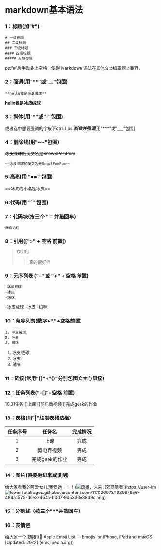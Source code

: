 # markdown基本语法
### 1：标题(加"#")
 ```
 # 一级标题
 ## 二级标题
 ### 三级标题
 #### 四级标题
 ##### 五级标题
 ```
 ps:“#”后手动补上空格，使得 Markdown 语法在其他文本编辑器上兼容.
 ### 2：强调(用"**"或"__"包围)
 ```
 **hello我是冰皮绒球**
 ```
 **hello我是冰皮绒球**
 ### 3：斜体(用"*"或"-"包围)
 或者选中想要强调的字按下ctrl+I
 ps:***斜体并强调***[用"***"或"___"包围]
 ### 4：删除线(用"~~"包围)
 ~~冰皮绒球的英文名是SnowSPomPom~~
 ```
 ~~冰皮绒球的英文名是SnowSPomPom~~
 ```
 ### 5:高亮(用 "==" 包围)
 ==冰皮的小名是冰皮==
 ### 6:代码(用 "`" 包围)
 ### 7：代码块(按三个 "`" 并敲回车)
 ```
 就像这样
 ```
 ### 8：引用([">" + 空格 前置])
 > GURU
 >> 真的很好听
 ### 9：无序列表 ("-" 或 "+" + 空格 前置)
 ```
 -冰皮绒球
 -冰皮
 -绒咪
 ```
 -冰皮绒球
 -冰皮
 -绒咪
 ### 10：有序列表(数字+"."+空格前置)
 ```
 1. 冰皮绒球
 2. 冰皮
 3. 绒咪
 ```
  1. 冰皮绒球
 2. 冰皮
 3. 绒咪
 ### 11：链接(常用"[]"+"()"分别包围文本与链接)
 ### 12：任务列表("-[]"+空格 前置)
 10.31任务
 []上课
 []剪电商视频
 []完成geek的作业
 ### 13：表格(用"|"绘制表格边框)
 |任务序号|任务名|完成情况|
 |:---:|:---:|:---:|
 |1|上课|完成|
 |2|剪电商视频|完成|
 |3|完成geek的作业|完成|
 ### 14：图片(直接拖进来或复制)
 给大家看我的可爱女儿(我爱她！！！)![疏墨，未来](https://user-images.githubusercontent.com/117020073/198994932-4f1575e3-afaa-4de0-a4f0-46f6859e4f69.png)
![郊野隐者](https://user-im![lower futali](https://user-images.githubusercontent.com/117020073/198995084-51b33cd0-00da-4030-a185-63349d75e231.png)
ages.githubusercontent.com/117020073/198994956-484ac575-d0e3-454a-b0d7-9d5330e88d9c.png)

 ### 15：分割线（按三个"*"并敲回车）
 ### 16：表情包
 给大家一个[链接](🍏 Apple Emoji List — Emojis for iPhone, iPad and macOS [Updated: 2022] (emojipedia.org))
